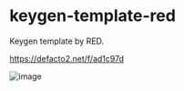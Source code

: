 # keygen-template-red
Keygen template by RED.

https://defacto2.net/f/ad1c97d

![image](https://user-images.githubusercontent.com/513842/211176382-ea5d3415-0a39-4a98-bfa7-3fb4e5751287.png)
